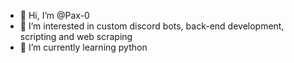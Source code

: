 - 👋 Hi, I’m @Pax-0
- 👀 I’m interested in custom discord bots, back-end development, scripting and web scraping
- 🌱 I’m currently learning python


